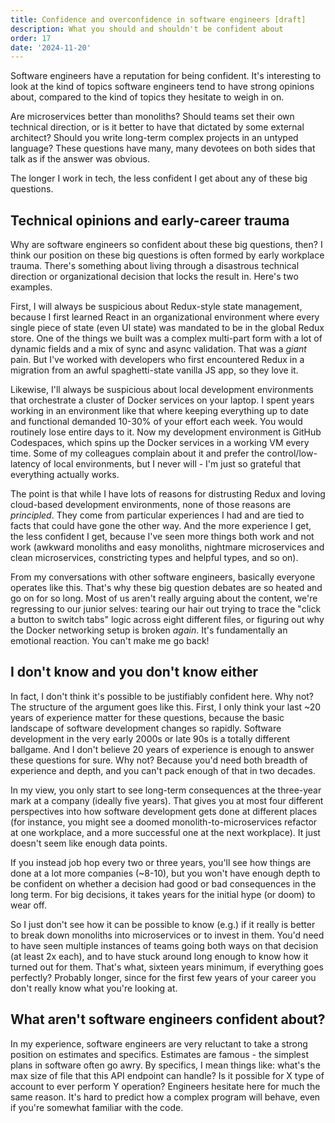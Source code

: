 ```yaml
---
title: Confidence and overconfidence in software engineers [draft]
description: What you should and shouldn't be confident about
order: 17
date: '2024-11-20'
---
```


Software engineers have a reputation for being confident. It's interesting to look at the kind of topics software engineers tend to have strong opinions about, compared to the kind of topics they hesitate to weigh in on. 

Are microservices better than monoliths? Should teams set their own technical direction, or is it better to have that dictated by some external architect? Should you write long-term complex projects in an untyped language? These questions have many, many devotees on both sides that talk as if the answer was obvious.

The longer I work in tech, the less confident I get about any of these big questions.


## Technical opinions and early-career trauma

Why are software engineers so confident about these big questions, then? I think our position on these big questions is often formed by early workplace trauma. There's something about living through a disastrous technical direction or organizational decision that locks the result in. Here's two examples.

First, I will always be suspicious about Redux-style state management, because I first learned React in an organizational environment where every single piece of state (even UI state) was mandated to be in the global Redux store. One of the things we built was a complex multi-part form with a lot of dynamic fields and a mix of sync and async validation. That was a _giant_ pain. But I've worked with developers who first encountered Redux in a migration from an awful spaghetti-state vanilla JS app, so they love it.

Likewise, I'll always be suspicious about local development environments that orchestrate a cluster of Docker services on your laptop. I spent years working in an environment like that where keeping everything up to date and functional demanded 10-30% of your effort each week. You would routinely lose entire days to it. Now my development environment is GitHub Codespaces, which spins up the Docker services in a working VM every time. Some of my colleagues complain about it and prefer the control/low-latency of local environments, but I never will - I'm just so grateful that everything actually works.

The point is that while I have lots of reasons for distrusting Redux and loving cloud-based development environments, none of those reasons are _principled_. They come from particular experiences I had and are tied to facts that could have gone the other way. And the more experience I get, the less confident I get, because I've seen more things both work and not work (awkward monoliths and easy monoliths, nightmare microservices and clean microservices, constricting types and helpful types, and so on).

From my conversations with other software engineers, basically everyone operates like this. That's why these big question debates are so heated and go on for so long. Most of us aren't really arguing about the content, we're regressing to our junior selves: tearing our hair out trying to trace the "click a button to switch tabs" logic across eight different files, or figuring out why the Docker networking setup is broken _again_. It's fundamentally an emotional reaction. You can't make me go back!

## I don't know and you don't know either

In fact, I don't think it's possible to be justifiably confident here. Why not? The structure of the argument goes like this. First, I only think your last ~20 years of experience matter for these questions, because the basic landscape of software development changes so rapidly. Software development in the very early 2000s or late 90s is a totally different ballgame. And I don't believe 20 years of experience is enough to answer these questions for sure. Why not? Because you'd need both breadth of experience and depth, and you can't pack enough of that in two decades.

In my view, you only start to see long-term consequences at the three-year mark at a company (ideally five years). That gives you at most four different perspectives into how software development gets done at different places (for instance, you might see a doomed monolith-to-microservices refactor at one workplace, and a more successful one at the next workplace). It just doesn't seem like enough data points.

If you instead job hop every two or three years, you'll see how things are done at a lot more companies (~8-10), but you won't have enough depth to be confident on whether a decision had good or bad consequences in the long term. For big decisions, it takes years for the initial hype (or doom) to wear off.

So I just don't see how it can be possible to know (e.g.) if it really is better to break down monoliths into microservices or to invest in them. You'd need to have seen multiple instances of teams going both ways on that decision (at least 2x each), and to have stuck around long enough to know how it turned out for them. That's what, sixteen years minimum, if everything goes perfectly? Probably longer, since for the first few years of your career you don't really know what you're looking at.

## What aren't software engineers confident about?

In my experience, software engineers are very reluctant to take a strong position on estimates and specifics. Estimates are famous - the simplest plans in software often go awry. By specifics, I mean things like: what's the max size of file that this API endpoint can handle? Is it possible for X type of account to ever perform Y operation? Engineers hesitate here for much the same reason. It's hard to predict how a complex program will behave, even if you're somewhat familiar with the code.

